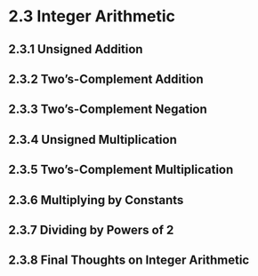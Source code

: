 # 2.3 Integer Arithmetic

## 2.3.1 Unsigned Addition

## 2.3.2 Two’s-Complement Addition

## 2.3.3 Two’s-Complement Negation

## 2.3.4 Unsigned Multiplication

## 2.3.5 Two’s-Complement Multiplication

## 2.3.6 Multiplying by Constants

## 2.3.7 Dividing by Powers of 2

## 2.3.8 Final Thoughts on Integer Arithmetic
